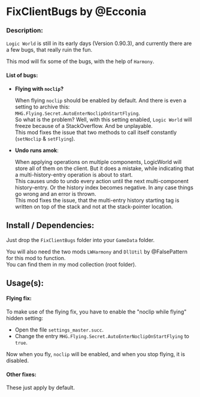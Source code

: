 # FixClientBugs by @Ecconia

### Description:

`Logic World` is still in its early days (Version 0.90.3), and currently there are a few bugs, that really ruin the fun.

This mod will fix some of the bugs, with the help of `Harmony`.

#### List of bugs:

- <b>Flying with `noclip`?</b>

    When flying `noclip` should be enabled by default. And there is even a setting to archive this: `MHG.Flying.Secret.AutoEnterNoclipOnStartFlying`.\
So what is the problem? Well, with this setting enabled, `Logic World` will freeze because of a StackOverflow. And be unplayable.\
This mod fixes the issue that two methods to call itself constantly (`setNoclip` & `setFlying`).

- <b>Undo runs amok</b>:

    When applying operations on multiple components, LogicWorld will store all of them on the client. But it does a mistake, while indicating that a multi-history-entry operation is about to start.\
This causes undo to undo every action until the next multi-component history-entry. Or the history index becomes negative. In any case things go wrong and an error is thrown.\
This mod fixes the issue, that the multi-entry history starting tag is written on top of the stack and not at the stack-pointer location.

## Install / Dependencies:

Just drop the `FixClientBugs` folder into your `GameData` folder.

You will also need the two mods `LWHarmony` and `DllUtil` by @FalsePattern for this mod to function.\
You can find them in my mod collection (root folder).

## Usage(s):

#### Flying fix:

To make use of the flying fix, you have to enable the "noclip while flying" hidden setting:

- Open the file `settings_master.succ`.
- Change the entry `MHG.Flying.Secret.AutoEnterNoclipOnStartFlying` to `true`.

Now when you fly, `noclip` will be enabled, and when you stop flying, it is disabled.

#### Other fixes:

These just apply by default.
